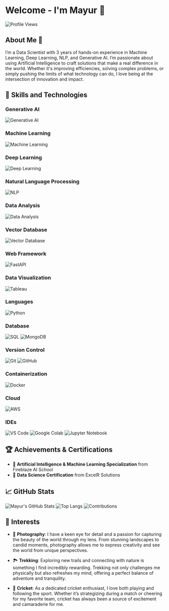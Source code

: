 # Welcome - I'm Mayur 🌟

![Profile Views](https://komarev.com/ghpvc/?username=mayurgohane&color=blue)

## About Me 🌱 

I’m a Data Scientist with 3 years of hands-on experience in Machine Learning, Deep Learning, NLP, and Generative AI. I’m passionate about using Artificial Intelligence to craft solutions that make a real difference in the world. Whether it's improving efficiencies, solving complex problems, or simply pushing the limits of what technology can do, I love being at the intersection of innovation and impact.

## 🚀 Skills and Technologies

### Generative AI
![Generative AI](https://img.shields.io/badge/Generative%20AI-F37626?style=flat&logo=python&logoColor=white)

### Machine Learning
![Machine Learning](https://img.shields.io/badge/Machine%20Learning-3776AB?style=flat&logo=python&logoColor=white)

### Deep Learning
![Deep Learning](https://img.shields.io/badge/Deep%20Learning-FF6F00?style=flat&logo=tensorflow&logoColor=white)

### Natural Language Processing
![NLP](https://img.shields.io/badge/NLP-EE4C2C?style=flat&logo=pytorch&logoColor=white)

### Data Analysis
![Data Analysis](https://img.shields.io/badge/Data%20Analysis-4B8BBE?style=flat&logo=python&logoColor=white)

### Vector Database
![Vector Database](https://img.shields.io/badge/Vector%20Database-4B8BBE?style=flat&logo=none&logoColor=white)

### Web Framework
![FastAPI](https://img.shields.io/badge/FastAPI-0052CC?style=flat&logo=fastapi&logoColor=white)

### Data Visualization
![Tableau](https://img.shields.io/badge/Tableau-E97627?style=flat&logo=tableau&logoColor=white)

### Languages
![Python](https://img.shields.io/badge/Python-3776AB?style=flat&logo=python&logoColor=white)

### Database
![SQL](https://img.shields.io/badge/SQL-003B57?style=flat&logo=postgresql&logoColor=white)
![MongoDB](https://img.shields.io/badge/MongoDB-47A248?style=flat&logo=mongodb&logoColor=white)

### Version Control
![Git](https://img.shields.io/badge/Git-F05032?style=flat&logo=git&logoColor=white)
![GitHub](https://img.shields.io/badge/GitHub-181717?style=flat&logo=github&logoColor=white)

### Containerization
![Docker](https://img.shields.io/badge/Docker-2496ED?style=flat&logo=docker&logoColor=white)

### Cloud
![AWS](https://img.shields.io/badge/AWS-232F3E?style=flat&logo=amazon-aws&logoColor=white)

### IDEs
![VS Code](https://img.shields.io/badge/Visual%20Studio%20Code-007ACC?style=flat&logo=visual-studio-code&logoColor=white)
![Google Colab](https://img.shields.io/badge/Google%20Colab-F9AB00?style=flat&logo=googlecolab&logoColor=white)
![Jupyter Notebook](https://img.shields.io/badge/Jupyter%20Notebook-F37626?style=flat&logo=jupyter&logoColor=white)


## 🏆 Achievements & Certifications

- 🏅 **Artificial Intelligence & Machine Learning Specialization** from Fireblaze AI School
- 🏅 **Data Science Certification** from ExcelR Solutions

## 📈 GitHub Stats
![Mayur's GitHub Stats](https://github-readme-stats.vercel.app/api?username=Mayurgohane&show_icons=true&theme=merko)
![Top Langs](https://github-readme-stats.vercel.app/api/top-langs/?username=Mayurgohane&layout=compact&theme=merko)
![Contributions](https://github-readme-streak-stats.herokuapp.com/?user=Mayurgohane&theme=merko&hide_border=true)


## 🎨 Interests

- 📸 **Photography**: I have a keen eye for detail and a passion for capturing the beauty of the world through my lens. From stunning landscapes to candid moments, photography allows me to express creativity and see the world from unique perspectives.
  
- 🏞️ **Trekking**: Exploring new trails and connecting with nature is something I find incredibly rewarding. Trekking not only challenges me physically but also refreshes my mind, offering a perfect balance of adventure and tranquility.

- 🏏 **Cricket**: As a dedicated cricket enthusiast, I love both playing and following the sport. Whether it’s strategizing during a match or cheering for my favorite team, cricket has always been a source of excitement and camaraderie for me.
